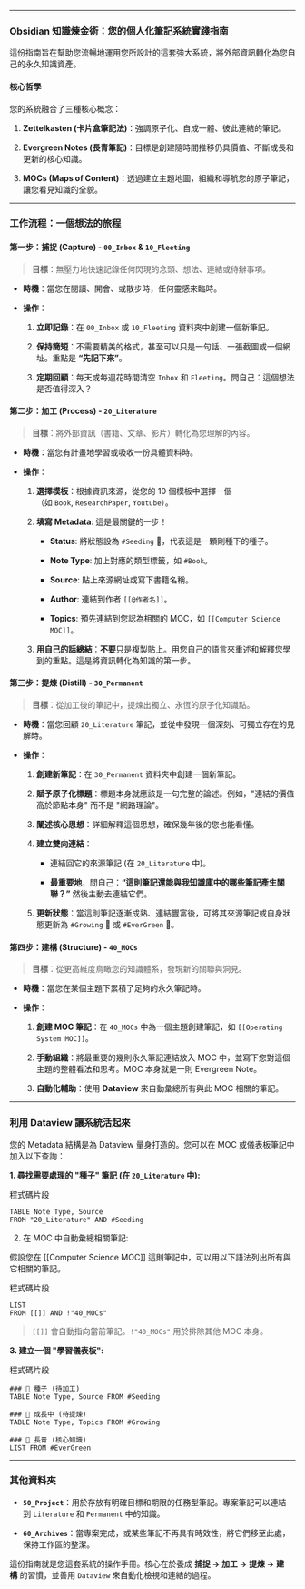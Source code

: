 
---

### **Obsidian 知識煉金術：您的個人化筆記系統實踐指南**

這份指南旨在幫助您流暢地運用您所設計的這套強大系統，將外部資訊轉化為您自己的永久知識資產。

#### **核心哲學**

您的系統融合了三種核心概念：

1. **Zettelkasten (卡片盒筆記法)**：強調原子化、自成一體、彼此連結的筆記。
    
2. **Evergreen Notes (長青筆記)**：目標是創建隨時間推移仍具價值、不斷成長和更新的核心知識。
    
3. **MOCs (Maps of Content)**：透過建立主題地圖，組織和導航您的原子筆記，讓您看見知識的全貌。
    

---

### **工作流程：一個想法的旅程**

#### **第一步：捕捉 (Capture) - `00_Inbox` & `10_Fleeting`**

> **目標**：無壓力地快速記錄任何閃現的念頭、想法、連結或待辦事項。

- **時機**：當您在閱讀、開會、或散步時，任何靈感來臨時。
    
- **操作**：
    
    1. **立即記錄**：在 `00_Inbox` 或 `10_Fleeting` 資料夾中創建一個新筆記。
        
    2. **保持簡短**：不需要精美的格式，甚至可以只是一句話、一張截圖或一個網址。重點是 **“先記下來”**。
        
    3. **定期回顧**：每天或每週花時間清空 `Inbox` 和 `Fleeting`。問自己：這個想法是否值得深入？
        

#### **第二步：加工 (Process) - `20_Literature`**

> **目標**：將外部資訊（書籍、文章、影片）轉化為您理解的內容。

- **時機**：當您有計畫地學習或吸收一份具體資料時。
    
- **操作**：
    
    1. **選擇模板**：根據資訊來源，從您的 10 個模板中選擇一個（如 `Book`, `ResearchPaper`, `Youtube`）。
        
    2. **填寫 Metadata**: 這是最關鍵的一步！
        
        - **Status**: 將狀態設為 `#Seeding` 🌱，代表這是一顆剛種下的種子。
            
        - **Note Type**: 加上對應的類型標籤，如 `#Book`。
            
        - **Source**: 貼上來源網址或寫下書籍名稱。
            
        - **Author**: 連結到作者 `[[@作者名]]`。
            
        - **Topics**: 預先連結到您認為相關的 MOC，如 `[[Computer Science MOC]]`。
            
    3. **用自己的話總結**：**不要**只是複製貼上。用您自己的語言來重述和解釋您學到的重點。這是將資訊轉化為知識的第一步。
        

#### **第三步：提煉 (Distill) - `30_Permanent`**

> **目標**：從加工後的筆記中，提煉出獨立、永恆的原子化知識點。

- **時機**：當您回顧 `20_Literature` 筆記，並從中發現一個深刻、可獨立存在的見解時。
    
- **操作**：
    
    1. **創建新筆記**：在 `30_Permanent` 資料夾中創建一個新筆記。
        
    2. **賦予原子化標題**：標題本身就應該是一句完整的論述。例如，"連結的價值高於節點本身" 而不是 "網路理論"。
        
    3. **闡述核心思想**：詳細解釋這個思想，確保幾年後的您也能看懂。
        
    4. **建立雙向連結**：
        
        - 連結回它的來源筆記 (在 `20_Literature` 中)。
            
        - **最重要地**，問自己：**“這則筆記還能與我知識庫中的哪些筆記產生關聯？”** 然後主動去連結它們。
            
    5. **更新狀態**：當這則筆記逐漸成熟、連結豐富後，可將其來源筆記或自身狀態更新為 `#Growing` 🌳 或 `#EverGreen` 🌲。
        

#### **第四步：建構 (Structure) - `40_MOCs`**

> **目標**：從更高維度鳥瞰您的知識體系，發現新的關聯與洞見。

- **時機**：當您在某個主題下累積了足夠的永久筆記時。
    
- **操作**：
    
    1. **創建 MOC 筆記**：在 `40_MOCs` 中為一個主題創建筆記，如 `[[Operating System MOC]]`。
        
    2. **手動組織**：將最重要的幾則永久筆記連結放入 MOC 中，並寫下您對這個主題的整體看法和思考。MOC 本身就是一則 Evergreen Note。
        
    3. **自動化輔助**：使用 **Dataview** 來自動彙總所有與此 MOC 相關的筆記。
        

---

### **利用 Dataview 讓系統活起來**

您的 Metadata 結構是為 Dataview 量身打造的。您可以在 MOC 或儀表板筆記中加入以下查詢：

**1. 尋找需要處理的 "種子" 筆記 (在 `20_Literature` 中):**

程式碼片段

```
TABLE Note Type, Source
FROM "20_Literature" AND #Seeding
```

2. 在 MOC 中自動彙總相關筆記:

假設您在 [[Computer Science MOC]] 這則筆記中，可以用以下語法列出所有與它相關的筆記。

程式碼片段

```
LIST
FROM [[]] AND !"40_MOCs" 
```

> `[[]]` 會自動指向當前筆記。`!"40_MOCs"` 用於排除其他 MOC 本身。

**3. 建立一個 "學習儀表板":**

程式碼片段

```
### 🌱 種子 (待加工)
TABLE Note Type, Source FROM #Seeding

### 🌳 成長中 (待提煉)
TABLE Note Type, Topics FROM #Growing

### 🌲 長青 (核心知識)
LIST FROM #EverGreen
```

---

### **其他資料夾**

- **`50_Project`**：用於存放有明確目標和期限的任務型筆記。專案筆記可以連結到 `Literature` 和 `Permanent` 中的知識。
    
- **`60_Archives`**：當專案完成，或某些筆記不再具有時效性，將它們移至此處，保持工作區的整潔。
    

這份指南就是您這套系統的操作手冊。核心在於養成 **捕捉 -> 加工 -> 提煉 -> 建構** 的習慣，並善用 `Dataview` 來自動化檢視和連結的過程。

